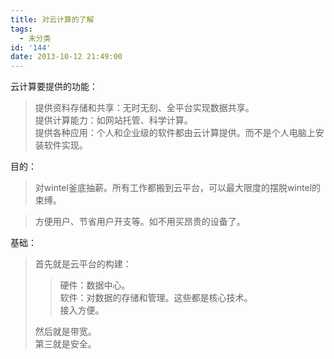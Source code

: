 ```yaml
---
title: 对云计算的了解
tags:
  - 未分类
id: '144'
date: 2013-10-12 21:49:00
---
```


云计算要提供的功能：  

> 提供资料存储和共享：无时无刻、全平台实现数据共享。  
> 提供计算能力：如网站托管、科学计算。  
> 提供各种应用：个人和企业级的软件都由云计算提供。而不是个人电脑上安装软件实现。  
>   

目的：  

> 对wintel釜底抽薪。所有工作都搬到云平台，可以最大限度的摆脱wintel的束缚。  

> 方便用户、节省用户开支等。如不用买昂贵的设备了。  

  
  
基础：  

> 首先就是云平台的构建：  
> 
> > 硬件：数据中心。  
> > 软件：对数据的存储和管理。这些都是核心技术。  
> > 接入方便。  
> 
> 然后就是带宽。  
> 第三就是安全。